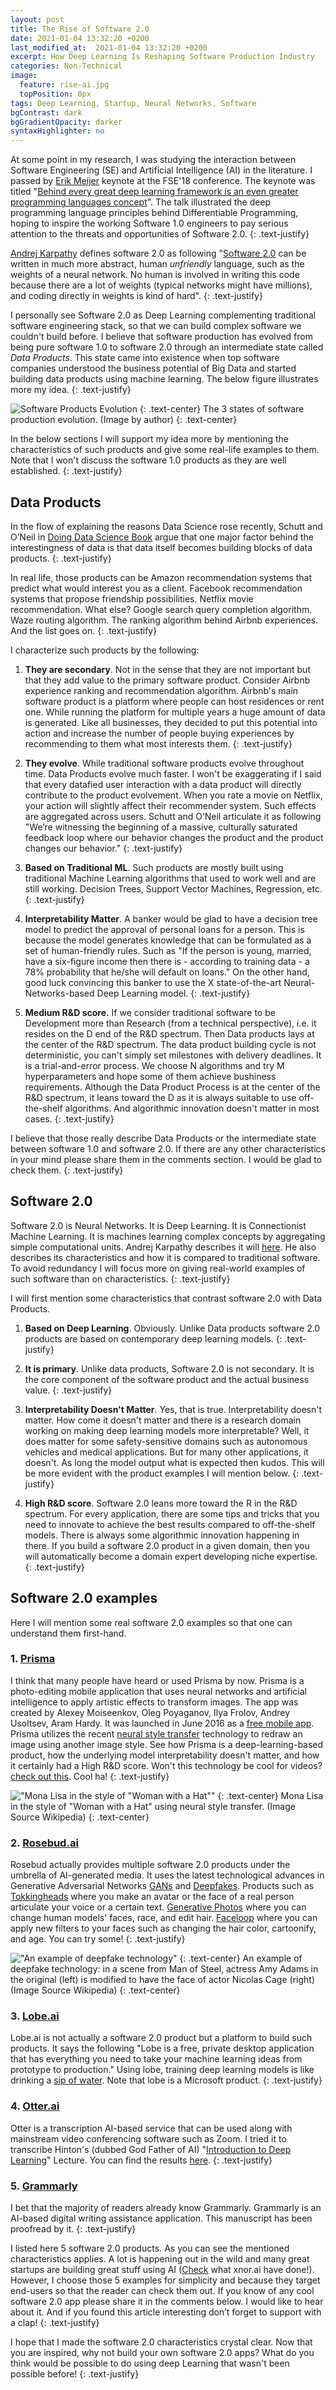 ```yaml
---
layout: post
title: The Rise of Software 2.0
date: 2021-01-04 13:32:20 +0200
last_modified_at:  2021-01-04 13:32:20 +0200
excerpt: How Deep Learning Is Reshaping Software Production Industry
categories: Non-Technical 
image:
  feature: rise-ai.jpg
  topPosition: 0px
tags: Deep Learning, Startup, Neural Networks, Software
bgContrast: dark
bgGradientOpacity: darker
syntaxHighlighter: no
---
```


At some point in my research, I was studying the interaction between Software Engineering (SE) and Artificial Intelligence (AI) in the literature. I passed by [Erik Meijer](https://www.linkedin.com/in/erikmeijer1/) keynote at the FSE'18 conference. The keynote was titled "[Behind every great deep learning framework is an even greater programming languages concept](https://dl.acm.org/doi/abs/10.1145/3236024.3280855)". The talk illustrated the deep programming language principles behind Differentiable Programming, hoping to inspire the working Software 1.0 engineers to pay serious attention to the threats and opportunities of Software 2.0.
{: .text-justify}

[Andrej Karpathy](https://medium.com/@karpathy) defines software 2.0 as following "[Software 2.0](https://medium.com/@karpathy/software-2-0-a64152b37c35) can be written in much more abstract, human *unfriendly* language, such as the weights of a neural network. No human is involved in writing this code because there are a lot of weights (typical networks might have millions), and coding directly in weights is kind of hard".
{: .text-justify}

I personally see Software 2.0 as Deep Learning complementing traditional software engineering stack, so that we can build complex software we couldn't build before. I believe that software production has evolved from being pure software 1.0 to software 2.0 through an intermediate state called *Data Products*. This state came into existence when top software companies understood the business potential of Big Data and started building data products using machine learning. The below figure illustrates more my idea.
{: .text-justify}

![Software Products Evolution](../assets/img/s1tos2.png)
{: .text-center}
The 3 states of software production evolution. (Image by author)
{: .text-center}

In the below sections I will support my idea more by mentioning the characteristics of such products and give some real-life examples to them. Note that I won't discuss the software 1.0 products as they are well established.
{: .text-justify}

## Data Products

In the flow of explaining the reasons Data Science rose recently, Schutt and  O’Neil in [Doing Data Science Book](https://www.oreilly.com/library/view/doing-data-science/9781449363871/) argue that one major factor behind the interestingness of data is that data itself becomes building blocks of data products.
{: .text-justify}

In real life, those products can be Amazon recommendation systems that predict what would interest you as a client. Facebook recommendation systems that propose friendship possibilities. Netflix movie recommendation. What else? Google search query completion algorithm. Waze routing algorithm. The ranking algorithm behind Airbnb experiences. And the list goes on.
{: .text-justify}

I characterize such products by the following:

1. **They are secondary**. Not in the sense that they are not important but that they add value to the primary software product. Consider Airbnb experience ranking and recommendation algorithm. Airbnb's main software product is a platform where people can host residences or rent one. While running the platform for multiple years a huge amount of data is generated. Like all businesses, they decided to put this potential into action and increase the number of people buying experiences by recommending to them what most interests them.
{: .text-justify}

2. **They evolve**. While traditional software products evolve throughout time. Data Products evolve much faster. I won't be exaggerating if I said that every datafied user interaction with a data product will directly contribute to the product evolvement. When you rate a movie on Netflix, your action will slightly affect their recommender system. Such effects are aggregated across users. Schutt and O’Neil articulate it as following "We’re witnessing the beginning of a massive, culturally saturated feedback loop where our behavior changes the product and the product changes our behavior."
{: .text-justify}

3. **Based on Traditional ML**. Such products are mostly built using traditional Machine Learning algorithms that used to work well and are still working. Decision Trees, Support Vector Machines, Regression, etc.
{: .text-justify}

4. **Interpretability Matter**. A banker would be glad to have a decision tree model to predict the approval of personal loans for a person. This is because the model generates knowledge that can be formulated as a set of human-friendly rules. Such as "If the person is young, married, have a six-figure income then there is - according to training data - a 78% probability that he/she will default on loans." On the other hand, good luck convincing this banker to use the X state-of-the-art Neural-Networks-based Deep Learning model.
{: .text-justify}

5. **Medium R&D score.** If we consider traditional software to be Development more than Research (from a technical perspective), i.e. it resides on the D end of the R&D spectrum. Then Data products lays at the center of the R&D spectrum. The data product building cycle is not deterministic, you can't simply set milestones with delivery deadlines. It is a trial-and-error process. We choose N algorithms and try M hyperparameters and hope some of them achieve bushiness requirements. Although the Data Product Process is at the center of the R&D spectrum, it leans toward the D as it is always suitable to use off-the-shelf algorithms. And algorithmic innovation doesn't matter in most cases.
{: .text-justify}

I believe that those really describe Data Products or the intermediate state between software 1.0 and software 2.0. If there are any other characteristics in your mind please share them in the comments section. I would be glad to check them.
{: .text-justify}

## Software 2.0

Software 2.0 is Neural Networks. It is Deep Learning. It is Connectionist Machine Learning. It is machines learning complex concepts by aggregating simple computational units. Andrej Karpathy describes it will [here](https://medium.com/@karpathy/software-2-0-a64152b37c35). He also describes its characteristics and how it is compared to traditional software. To avoid redundancy I will focus more on giving real-world examples of such software than on characteristics.
{: .text-justify}

I will first mention some characteristics that contrast software 2.0 with Data Products.

1. **Based on Deep Learning**. Obviously. Unlike Data products software 2.0 products are based on contemporary deep learning models.
{: .text-justify}

2. **It is primary**. Unlike data products, Software 2.0 is not secondary. It is the core component of the software product and the actual business value.
{: .text-justify}

3. **Interpretability Doesn't Matter**. Yes, that is true. Interpretability doesn't matter. How come it doesn't matter and there is a research domain working on making deep learning models more interpretable? Well, it does matter for some safety-sensitive domains such as autonomous vehicles and medical applications. But for many other applications, it doesn't. As long the model output what is expected then kudos. This will be more evident with the product examples I will mention below.
{: .text-justify}

4. **High R&D score**. Software 2.0 leans more toward the R in the R&D spectrum. For every application, there are some tips and tricks that you need to innovate to achieve the best results compared to off-the-shelf models. There is always some algorithmic innovation happening in there. If you build a software 2.0 product in a given domain, then you will automatically become a domain expert developing niche expertise.
{: .text-justify}

## Software 2.0 examples

Here I will mention some real software 2.0 examples so that one can understand them first-hand.

### 1. [Prisma](https://prisma-ai.com/)

I think that many people have heard or used Prisma by now. Prisma is a photo-editing mobile application that uses neural networks and artificial intelligence to apply artistic effects to transform images. The app was created by Alexey Moiseenkov, Oleg Poyaganov, Ilya Frolov, Andrey Usoltsev, Aram Hardy. It was launched in June 2016 as a [free mobile app](https://en.wikipedia.org/wiki/Prisma_(app)). Prisma utilizes the recent [neural style transfer](https://en.wikipedia.org/wiki/Neural_Style_Transfer) technology to redraw an image using another image style. See how Prisma is a deep-learning-based product, how the underlying model interpretability doesn't matter, and how it certainly had a High R&D score. Won't this technology be cool for videos? [check out this](https://www.youtube.com/watch?v=Uxax5EKg0zA). Cool ha!
{: .text-justify}

!["Mona Lisa in the style of "Woman with a Hat""](../assets/img/mona_style.jpg)
{: .text-center}
Mona Lisa in the style of "Woman with a Hat" using neural style transfer. (Image Source Wikipedia)
{: .text-center}

### 2. [Rosebud.ai](https://www.rosebud.ai/)

Rosebud actually provides multiple software 2.0 products under the umbrella of AI-generated media. It uses the latest technological advances in Generative Adversarial Networks [GANs](https://en.wikipedia.org/wiki/Generative_adversarial_network) and [Deepfakes](https://en.wikipedia.org/wiki/Deepfake). Products such as [Tokkingheads](https://tokkingheads.com/) where you make an avatar or the face of a real person articulate your voice or a certain text. [Generative Photos](https://app.generative.photos/) where you can change human models' faces, race, and edit hair. [Faceloop](https://www.rosebud.ai/faceloop) where you can apply new filters to your faces such as changing the hair color, cartoonify, and age. You can try some!
{: .text-justify}

!["An example of deepfake technology"](./asets/img/../../../assets/img/amy_cage_deepfake.gif)
{: .text-center}
An example of deepfake technology: in a scene from Man of Steel, actress Amy Adams in the original (left)
is modified to have the face of actor Nicolas Cage (right) (Image Source Wikipedia)
{: .text-center}

### 3. [Lobe.ai](https://lobe.ai/)

Lobe.ai is not actually a software 2.0 product but a platform to build such products. It says the following "Lobe is a free, private desktop application that has everything you need to take your machine learning ideas from prototype to production." Using lobe, training deep learning models is like drinking a [sip of water](https://youtu.be/Mdcw3Sb98DA). Note that lobe is a Microsoft product.
{: .text-justify}

### 4. [Otter.ai](https://otter.ai)

Otter is a transcription AI-based service that can be used along with mainstream video conferencing software such as Zoom. I tried it to transcribe Hinton's (dubbed God Father of AI) "[Introduction to Deep Learning](https://www.youtube.com/watch?v=GJdWESd543Y)" Lecture. You can find the results [here](https://otter.ai/u/NWloZiFOHD1YdjOvsvvqzZzKZJY).
{: .text-justify}

### 5. [Grammarly](https://app.grammarly.com/)

I bet that the majority of readers already know Grammarly. Grammarly is an AI-based digital writing assistance application. This manuscript has been proofread by it.
{: .text-justify}

I listed here 5 software 2.0 products. As you can see the mentioned characteristics applies. A lot is happening out in the wild and many great startups are building great stuff using AI ([Check](https://www.businesswire.com/news/home/20190213005463/en/Xnor.ai-Unveils-First-Battery-free-Solar-AI-Technology-Enabling-a-New-Wave-of-Edge-AI-Computing) what xnor.ai have done!). However, I choose those 5 examples for simplicity and because they target end-users so that the reader can check them out. If you know of any cool software 2.0 app please share it in the comments below. I would like to hear about it. And if you found this article interesting don’t forget to support with a clap!
{: .text-justify}

I hope that I made the software 2.0 characteristics crystal clear. Now that you are inspired, why not build your own software 2.0 apps? What do you think would be possible to do using deep Learning that wasn't been possible before!
{: .text-justify}
